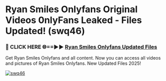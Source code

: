 # Ryan Smiles Onlyfans Original Videos 0nlyFans Leaked - Files Updated! (swq46)

<h3>🔴 CLICK HERE 🌐==►► <a href="https://tinyurl.com/2jnfzry5" rel="nofollow">Ryan Smiles Onlyfans Updated Files</a></h3>

Get Ryan Smiles Onlyfans and all content. Now you can access all videos and pictures of Ryan Smiles Onlyfans. New Updated Files 2025!

[![swq46](https://i.imgur.com/GyGTBgg.gif)](https://tinyurl.com/2jnfzry5)
